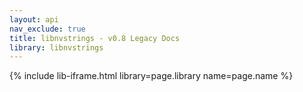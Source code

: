 ```yaml
---
layout: api
nav_exclude: true
title: libnvstrings - v0.8 Legacy Docs
library: libnvstrings
---
```


{% include lib-iframe.html library=page.library name=page.name %}